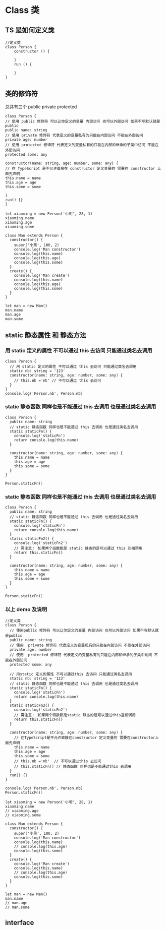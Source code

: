 # Class 类

## TS 是如何定义类

    //定义类
    class Person {
        constructor () {

        }
        run () {

        }
    }

## 类的修饰符

总共有三个 public private protected

    class Person {
    // 使用 public 修饰符 可以让你定义的变量 内部访问 也可以外部访问 如果不写默认就是 public
    public name: string
    // 使用 private 修饰符 代表定义的变量私有的只能在内部访问 不能在外部访问
    private age: number
    // 使用 protected 修饰符 代表定义的变量私有的只能在内部和继承的子类中访问 不能在外部访问
    protected some: any

    constructor(name: string, age: number, some: any) {
    // 在 TypeScript 是不允许直接在 constructor 定义变量的 需要在 constructor 上面先声明
    this.name = name
    this.age = age
    this.some = some

    }
    run() {}
    }

    let xiaoming = new Person('小明', 28, 1)
    xiaoming.name
    xiaoming.age
    xiaoming.some

    class Man extends Person {
      constructor() {
        super('小黑', 100, 2)
        console.log('Man constructor')
        console.log(this.name)
        console.log(this.age)
        console.log(this.some)
      }
      create() {
        console.log('Man create')
        console.log(this.name)
        console.log(this.age)
        console.log(this.some)
      }
    }

    let man = new Man()
    man.name
    man.age
    man.some

## static 静态属性 和 静态方法

### 用 static 定义的属性 不可以通过 this 去访问 只能通过类名去调用

    class Person {
      // 用 static 定义的属性 不可以通过 this 去访问 只能通过类名去调用
      static nb: string = '123'
      constructor(name: string, age: number, some: any) {
        // this.nb ='nb' // 不可以通过 this 去访问
      }
    }
    console.log('Person.nb', Person.nb)

### static 静态函数 同样也是不能通过 this 去调用 也是通过类名去调用

    class Person {
      public name: string
      // static 静态函数 同样也是不能通过 this 去调用 也是通过类名去调用
      static staticFn() {
        console.log('staticFn')
        return console.log(this.name)
      }

      constructor(name: string, age: number, some: any) {
        this.name = name
        this.age = age
        this.some = some
      }
    }

    Person.staticFn()

### static 静态函数 同样也是不能通过 this 去调用 也是通过类名去调用

    class Person {
      public name: string
      // static 静态函数 同样也是不能通过 this 去调用 也是通过类名去调用
      static staticFn() {
        console.log('staticFn')
        return console.log(this.name)
      }
      static staticFn2() {
        console.log('staticFn2')
        // 需注意： 如果两个函数都是 static 静态的是可以通过 this 互相调用
        return this.staticFn()
      }

      constructor(name: string, age: number, some: any) {
        this.name = name
        this.age = age
        this.some = some
      }
    }

    Person.staticFn()

### 以上 demo 及说明

    //定义类
    class Person {
      // 使用public 修饰符 可以让你定义的变量 内部访问 也可以外部访问 如果不写默认就是public
      public name: string
      // 使用  private 修饰符 代表定义的变量私有的只能在内部访问 不能在外部访问
      private age: number
      // 使用  protected 修饰符 代表定义的变量私有的只能在内部和继承的子类中访问 不能在外部访问
      protected some: any

      // 用static 定义的属性 不可以通过this 去访问 只能通过类名去调用
      static nb: string = '123'
      // static 静态函数 同样也是不能通过 this 去调用 也是通过类名去调用
      static staticFn() {
        console.log('staticFn')
        return console.log(this.name)
      }
      static staticFn2() {
        console.log('staticFn2')
        // 需注意： 如果两个函数都是static 静态的是可以通过this互相调用
        return this.staticFn()
      }

      constructor(name: string, age: number, some: any) {
        // 在TypeScript是不允许直接在constructor 定义变量的 需要在constructor上面先声明
        this.name = name
        this.age = age
        this.some = some
        // this.nb ='nb'  // 不可以通过this 去访问
        // this.staticFn() // 静态函数 同样也是不能通过this 去调用
      }
      run() {}
    }

    console.log('Person.nb', Person.nb)
    Person.staticFn()

    let xiaoming = new Person('小明', 28, 1)
    xiaoming.name
    // xiaoming.age
    // xiaoming.some

    class Man extends Person {
      constructor() {
        super('小黑', 100, 2)
        console.log('Man constructor')
        console.log(this.name)
        // console.log(this.age)
        console.log(this.some)
      }
      create() {
        console.log('Man create')
        console.log(this.name)
        // console.log(this.age)
        console.log(this.some)
      }
    }

    let man = new Man()
    man.name
    // man.age
    // man.some

## interface
